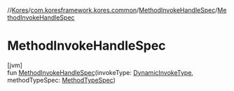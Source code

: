 //[Kores](../../../index.md)/[com.koresframework.kores.common](../index.md)/[MethodInvokeHandleSpec](index.md)/[MethodInvokeHandleSpec](-method-invoke-handle-spec.md)

# MethodInvokeHandleSpec

[jvm]\
fun [MethodInvokeHandleSpec](-method-invoke-handle-spec.md)(invokeType: [DynamicInvokeType](../../com.koresframework.kores.base/-dynamic-invoke-type/index.md), methodTypeSpec: [MethodTypeSpec](../-method-type-spec/index.md))
